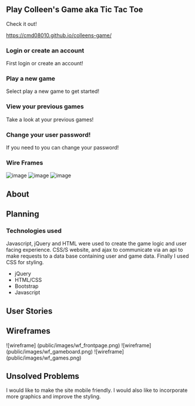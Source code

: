 

## Play Colleen's Game aka Tic Tac Toe

Check it out!

https://cmd08010.github.io/colleens-game/

### Login or create an account

First login or create an account!

### Play a new game

Select play a new game to get started!


### View your previous games

Take a look at your previous games!

### Change your user password!

If you need to you can change your password!


### Wire Frames

![image](https://imgur.com/fkbT9cc)
![image](https://imgur.com/tfNZYze)
![image](https://imgur.com/oFQS2Ia)

## About

## Planning

### Technologies used

Javascript, jQuery and HTML were used to create the game logic and user facing experience. CSS/S website, and ajax to communicate via an api to make requests to a data base containing user and game data. Finally I used CSS for styling.

* jQuery
* HTML/CSS
* Bootstrap
* Javascript

## User Stories

## Wireframes

![wireframe] (public/images/wf_frontpage.png)
![wireframe] (public/images/wf_gameboard.png)
![wireframe] (public/images/wf_games.png)

## Unsolved Problems

I would like to make the site mobile friendly. I would also like to incorporate more graphics and improve the styling.
